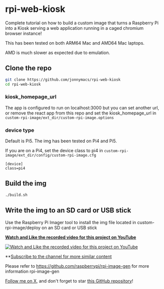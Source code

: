 # rpi-web-kiosk

Complete tutorial on how to build a custom image that turns a Raspberry Pi into a Kiosk serving a web application running in a caged chromium browser instance!

This has been tested on both ARM64 Mac and AMD64 Mac laptops.

AMD is much slower as expected due to emulation.

## Clone the repo

```sh
git clone https://github.com/jonnymacs/rpi-web-kiosk
cd rpi-web-kiosk
```

### kiosk_homepage_url

The app is configured to run on localhost:3000 but you can set another url, or remove the react app from this repo and set the kiosk_homepage_url in `custom-rpi-image/ext_dir/custom-rpi-image.options`

### device type

Default is Pi5. The img has been tested on Pi4 and Pi5.

If you are on a Pi4, set the device class to pi4 in `custom-rpi-image/ext_dir/config/custom-rpi-image.cfg` 

```
[device]
class=pi4
```

## Build the img

```sh
./build.sh
```

## Write the img to an SD card or USB stick

Use the Raspberry Pi Imager tool to install the img file located in custom-rpi-image/deploy
on an SD card or USB stick

**[Watch and Like the recorded video for this project on YouTube](https://www.youtube.com/watch?v=RnehTqAVqQQ)** 

[![Watch and Like the recorded video for this project on YouTube](https://img.youtube.com/vi/RnehTqAVqQQ/maxresdefault.jpg)](https://www.youtube.com/watch?v=RnehTqAVqQQ)

**[Subscribe to the channel for more similar content](https://www.youtube.com/@macmind-io?sub_confirmation=1)

Please refer to https://github.com/raspberrypi/rpi-image-gen for more information rpi-image-gen

[Follow me on X](https://x.com/jonnymacs), and don't forget to star [this GitHub repository](https://github.com/jonnymacs/rpi-tutorials)!
